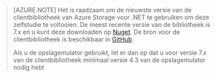 >[AZURE.NOTE] Het is raadzaam om de nieuwste versie van de clientbibliotheek van Azure Storage voor .NET te gebruiken om deze zelfstudie te voltooien. De meest recente versie van de bibliotheek is 7.x en u kunt deze downloaden op [Nuget](https://www.nuget.org/packages/WindowsAzure.Storage/). De bron voor de clientbibliotheek is beschikbaar in [GitHub](https://github.com/Azure/azure-storage-net).
>
>Als u de opslagemulator gebruikt, let er dan op dat u voor versie 7.x van de clientbibliotheek minimaal versie 4.3 van de opslagemulator nodig hebt 




<!--HONumber=Aug16_HO4-->


